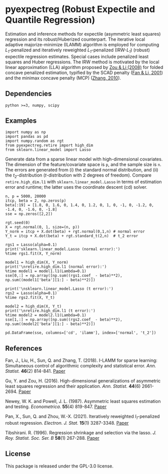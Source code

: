 # pyexpectreg (Robust Expectile and Quantile Regression)

Estimation and inference methods for expectile (asymmetric least squares) regression and its robust/Huberized counterpart. The iterative local adaptive majorize-minimize (ILAMM) algorithm is employed for computing *L<sub>1</sub>*-penalized and iteratively reweighted *L<sub>1</sub>*-penalized (IRW-*L<sub>1</sub>*) (robust) expectile regression estimates. Special cases include penalized least squares and Huber regressions. The IRW method is motivated by the local linear approximation (LLA) algorithm proposed by [Zou & Li (2008)](https://doi.org/10.1214/009053607000000802) for folded concave penalized estimation, typified by the SCAD penalty ([Fan & Li, 2001](https://fan.princeton.edu/papers/01/penlike.pdf)) and the minimax concave penalty (MCP) ([Zhang, 2010](https://doi.org/10.1214/09-AOS729)).



## Dependencies

```
python >=3, numpy, scipy
```


## Examples

```
import numpy as np
import pandas as pd
import numpy.random as rgt
from pyexpectreg.retire import high_dim
from sklearn.linear_model import Lasso
```
Generate data from a sparse linear model with high-dimensional covariates. The dimension of the feature/covariate space is `p`, and the sample size is `n`. The errors are generated from (i) the standard normal distribution, and (ii) the *t<sub>2</sub>*-distribution (*t*-distribution with 2 degrees of freedom). Compare `retire.high_dim.l1` with `sklearn.linear_model.Lasso` in terms of estimation error and runtime; the latter uses the coordinate descent (cd) solver.

```
n, p = 5000, 20000
itcp, beta = 2, np.zeros(p)
beta[:19] = [1.8, 0, 1.6, 0, 1.4, 0, 1.2, 0, 1, 0, -1, 0, -1.2, 0, -1.4, 0, -1.6, 0, -1.8]
sse = np.zeros([2,2])

rgt.seed(0)
X = rgt.normal(0, 1, size=(n, p))
Y_norm = itcp + X.dot(beta) + rgt.normal(0,1,n) # normal error
Y_t = itcp + X.dot(beta) + rgt.standard_t(2,n)	# t_2 error

rgs1 = Lasso(alpha=0.1)
print('sklearn.linear_model.Lasso (normal error):')
%time rgs1.fit(X, Y_norm)

model1 = high_dim(X, Y_norm)
print('\nretire.high_dim.l1 (normal error):')
%time model1 = model1.l1(Lambda=0.1)
sse[0,:] = np.array([np.sum((rgs1.coef_ - beta)**2), np.sum((model1['beta'][1:] - beta)**2)])

print('\nsklearn.linear_model.Lasso (t error):')
rgs2 = Lasso(alpha=0.1)
%time rgs2.fit(X, Y_t)

model2 = high_dim(X, Y_t)
print('\nretire.high_dim.l1 (t error):')
%time model2 = model2.l1(Lambda=0.1)
sse[1,:] = np.array([np.sum((rgs2.coef_ - beta)**2), np.sum((model2['beta'][1:] - beta)**2)])

pd.DataFrame(sse, columns=['cd', 'ilamm'], index=['normal', 't_2'])
```


## References

Fan, J., Liu, H., Sun, Q. and Zhang, T. (2018). I-LAMM for sparse learning: Simultaneous control of algorithmic complexity and statistical error. *Ann. Statist.* **46**(2) 814-841. [Paper](https://doi.org/10.1214/17-AOS1568)

Gu, Y. and Zou, H. (2016). High-dimensional generalizations of asymmetric least squares regression and their application. *Ann. Statist.* **44**(6) 2661-2694. [Paper](https://doi.org/10.1214/15-AOS1431)

Newey, W. K. and Powell, J. L. (1987). Asymmetric least squares estimation and testing. *Econometrica*. **55**(4) 819-847. [Paper](https://doi.org/10.2307/1911031)

Pan, X., Sun, Q. and Zhou, W.-X. (2021). Iteratively reweighted *l<sub>1</sub>*-penalized robust regression. *Electron. J. Stat.* **15**(1) 3287-3348. [Paper](https://doi.org/10.1214/21-EJS1862)

Tibshirani. R. (1996). Regression shrinkage and selection via the lasso. *J. Roy. Statist. Soc. Ser. B* **58**(1) 267-288. [Paper](https://www.jstor.org/stable/2346178)


## License 

This package is released under the GPL-3.0 license.

